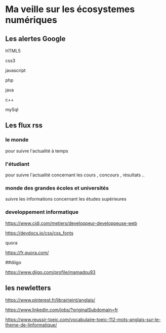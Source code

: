 # Ma veille sur les écosystemes numériques

## Les alertes Google

HTML5

css3

javascript

php

java

c++

mySql

## Les flux rss

### le monde
pour suivre l'actualité à temps

### l'étudiant

pour suivre l'actualité concernant les cours , concours , résultats ..

### monde des grandes écoles et universités

suivre les informations concernant les études supérieures

### developpement informatique

https://www.cidj.com/metiers/developpeur-developpeuse-web

https://devdocs.io/css/css_fonts

quora

https://fr.quora.com/

##diigo

https://www.diigo.com/profile/mamadou93

## les newletters

https://www.pinterest.fr/librairieint/anglais/ 

https://www.linkedin.com/jobs/?originalSubdomain=fr 

https://www.reussir-toeic.com/vocabulaire-toeic-112-mots-anglais-sur-le-theme-de-linformatique/ 






